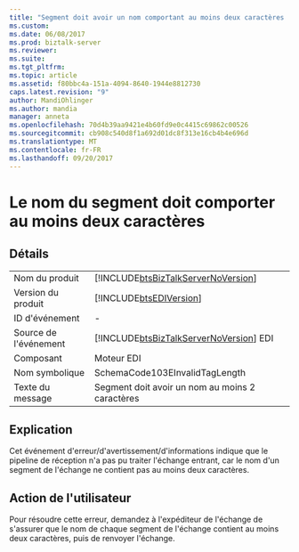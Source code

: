 ```yaml
---
title: "Segment doit avoir un nom comportant au moins deux caractères | Documents Microsoft"
ms.custom: 
ms.date: 06/08/2017
ms.prod: biztalk-server
ms.reviewer: 
ms.suite: 
ms.tgt_pltfrm: 
ms.topic: article
ms.assetid: f80bbc4a-151a-4094-8640-1944e8812730
caps.latest.revision: "9"
author: MandiOhlinger
ms.author: mandia
manager: anneta
ms.openlocfilehash: 70d4b39aa9421e4b60fd9e0c4415c69862c00526
ms.sourcegitcommit: cb908c540d8f1a692d01dc8f313e16cb4b4e696d
ms.translationtype: MT
ms.contentlocale: fr-FR
ms.lasthandoff: 09/20/2017
---
```

# <a name="segment-should-have-a-name-with-at-least-two-characters"></a>Le nom du segment doit comporter au moins deux caractères
## <a name="details"></a>Détails  
  
|||  
|-|-|  
|Nom du produit|[!INCLUDE[btsBizTalkServerNoVersion](../includes/btsbiztalkservernoversion-md.md)]|  
|Version du produit|[!INCLUDE[btsEDIVersion](../includes/btsediversion-md.md)]|  
|ID d'événement|-|  
|Source de l'événement|[!INCLUDE[btsBizTalkServerNoVersion](../includes/btsbiztalkservernoversion-md.md)] EDI|  
|Composant|Moteur EDI|  
|Nom symbolique|SchemaCode103EInvalidTagLength|  
|Texte du message|Segment doit avoir un nom au moins 2 caractères|  
  
## <a name="explanation"></a>Explication  
 Cet événement d'erreur/d'avertissement/d'informations indique que le pipeline de réception n'a pas pu traiter l'échange entrant, car le nom d'un segment de l'échange ne contient pas au moins deux caractères.  
  
## <a name="user-action"></a>Action de l'utilisateur  
 Pour résoudre cette erreur, demandez à l'expéditeur de l'échange de s'assurer que le nom de chaque segment de l'échange contient au moins deux caractères, puis de renvoyer l'échange.